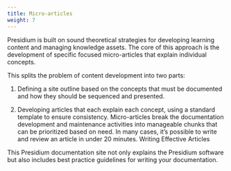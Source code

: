 ```yaml
---
title: Micro-articles
weight: 7
---
```


Presidium is built on sound theoretical strategies for developing learning content and managing knowledge assets. 
The core of this approach is the development of specific focused micro-articles that explain individual concepts.

This splits the problem of content development into two parts:

1. Defining a site outline based on the concepts that must be documented and how they should be sequenced and presented.
   
2. Developing articles that each explain each concept, using a standard template to ensure consistency.
Micro-articles break the documentation development and maintenance activities into manageable chunks that can be 
prioritized based on need. In many cases, it’s possible to write and review an article in under 20 minutes. 
Writing Effective Articles
   
This Presidium documentation site not only explains the Presidium software but also includes best practice guidelines 
for writing your documentation.
